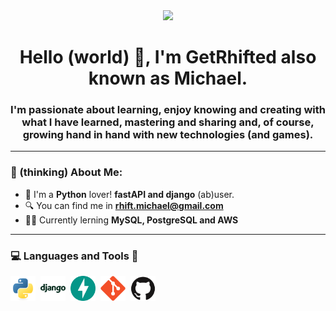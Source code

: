 <div id="header" align="center">
    <img src="https://acortar.link/eGBpkM" width="500" />
    <h1 align="center">Hello (world) 👋, I'm GetRhifted also known as Michael.</h1>
    <h3 align="center">I'm passionate about learning, enjoy knowing and creating with what I have learned, mastering and sharing and, of course, growing hand in hand with new technologies (and games).
    </h3>
</div>

---
### 🦊 (thinking) About Me:

- 🐍 I'm a **Python** lover! **fastAPI and django** (ab)user.
- 🔍 You can find me in **rhift.michael@gmail.com**
- 👨‍🏫 Currently lerning **MySQL, PostgreSQL and AWS**

---

<div align="left">
     <h3>💻 Languages and Tools 🔧</h3>
     <div>
         <img src="https://github.com/devicons/devicon/blob/master/icons/python/python-original.svg" title="Python" alt="Python" width="40"/>&nbsp;
         <img src="https://github.com/devicons/devicon/blob/master/icons/django/django-plain-wordmark.svg" title="django" alt="django" width="40"/>&nbsp;
         <img src="https://github.com/devicons/devicon/blob/master/icons/fastapi/fastapi-plain.svg" title="fasAPI" alt="fastAPI" width="40"/>&nbsp;
         <img src="https://github.com/devicons/devicon/blob/master/icons/git/git-plain.svg" title="Git" alt="Git" width="40"/>&nbsp;
         <img src="https://github.com/devicons/devicon/blob/master/icons/github/github-original.svg" title="GitHub" alt="GitHub" width="40"/>&nbsp;
